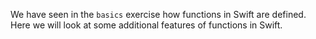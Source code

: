 We have seen in the `basics` exercise how functions in Swift are defined. Here we will look at some additional features of functions in Swift.